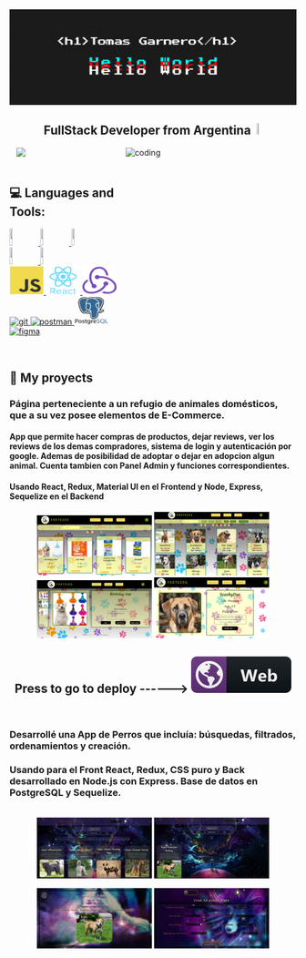 <img src="./assets/Banner.png">

<h2 align="center">
    FullStack Developer from Argentina 
    <img src="https://user-images.githubusercontent.com/66394285/192325771-fd7c576f-5a3b-4f36-bce3-69c3d9b60ed4.gif" width="3%" height="3%">
</h2>

&nbsp;&nbsp;
[![](https://visitcount.itsvg.in/api?id=Tomas-Garnero&label=Profile%20Views&color=6&icon=0&pretty=true)](https://visitcount.itsvg.in)
<img align="right" alt="coding" width="300px" height="300px" src="https://codersboot.com/wp-content/uploads/2022/01/39998-web-development.gif" />
<br />
<br />
## 💻 Languages and Tools:

<p align="left"> 
    <a href="https://www.w3.org/html/" target="_blank" rel="noreferrer"> 
        <img width="10%" height="30px" src="https://img.shields.io/badge/html5-%23E34F26.svg?style=for-the-badge&logo=html5&logoColor=white" />
    </a>
    <a href="https://www.w3schools.com/css/" target="_blank" rel="noreferrer">
        <img width="10%" height="30px" src="https://img.shields.io/badge/css3-%231572B6.svg?style=for-the-badge&logo=css3&logoColor=white" />
    </a>
    <a href="https://nodejs.org" target="_blank" rel="noreferrer">
        <img width="10%" height="30px"  src="https://img.shields.io/badge/node.js-6DA55F?style=for-the-badge&logo=node.js&logoColor=white" />
    </a>
    <a href="https://expressjs.com" target="_blank" rel="noreferrer">
        <img width="10%" height="30px"  src="https://img.shields.io/badge/express.js-%23404d59.svg?style=for-the-badge&logo=express&logoColor=%2361DAFB" />
    </a>
    <a href="https://www.mysql.com/" target="_blank" rel="noreferrer">
        <img width="10%" height="30px" src="https://img.shields.io/badge/mysql-%2300f.svg?style=for-the-badge&logo=mysql&logoColor=white" />
    </a> 
    <br />
    <a href="https://developer.mozilla.org/en-US/docs/Web/JavaScript" target="_blank" rel="noreferrer"> 
        <img src="https://raw.githubusercontent.com/devicons/devicon/master/icons/javascript/javascript-original.svg" alt="javascript" width="60" height="50" />           </a> 
    <a href="https://reactjs.org/" target="_blank" rel="noreferrer"> 
        <img src="https://raw.githubusercontent.com/devicons/devicon/master/icons/react/react-original-wordmark.svg" alt="react" width="60" height="50" /> 
    </a> 
    <a href="https://redux.js.org" target="_blank" rel="noreferrer"> 
        <img src="https://raw.githubusercontent.com/devicons/devicon/master/icons/redux/redux-original.svg" alt="redux" width="60" height="50" /> 
    </a> 
    <a href="https://git-scm.com/" target="_blank" rel="noreferrer"> 
        <img src="https://www.vectorlogo.zone/logos/git-scm/git-scm-icon.svg" alt="git" width="60" height="50" /> 
    </a> 
    <a href="https://postman.com" target="_blank" rel="noreferrer"> 
        <img src="https://www.vectorlogo.zone/logos/getpostman/getpostman-icon.svg" alt="postman" width="50" height="50" /> 
    </a>
    <a href="https://www.postgresql.org" target="_blank" rel="noreferrer"> 
        <img src="https://raw.githubusercontent.com/devicons/devicon/master/icons/postgresql/postgresql-original-wordmark.svg" alt="postgresql" width="60"                      height="50" /> 
    </a> 
    <a href="https://www.figma.com/" target="_blank" rel="noreferrer"> 
        <img src="https://www.vectorlogo.zone/logos/figma/figma-icon.svg" alt="figma" width="60" height="50" /> 
    </a>
</p>

&nbsp;

## :pushpin: My proyects

### Página perteneciente a un refugio de animales domésticos, que a su vez posee elementos de E-Commerce. 
#### App que permite hacer compras de productos, dejar reviews, ver los reviews de los demas compradores, sistema de login y autenticación por google. Ademas de posibilidad de adoptar o dejar en adopcion algun animal. Cuenta tambien con Panel Admin y funciones correspondientes.
#### Usando React, Redux, Material UI en el Frontend  y Node, Express, Sequelize en el Backend
<center>
    <p>
        <a><img src="./assets/Img1FeetSies.png" width="40%"></a>
        <a><img src="./assets/Img2FeetSies.png" width="40%"></a>
        <a><img src="./assets/Img3FeetSies.png" width="40%"></a>
        <a><img src="./assets/Img4FeetSies.png" width="40%"></a>
    </p> 
</center>
<center>
    <h2 align="center">
        Press to go to deploy ------>
        <a align="center" href="https://e-comics.vercel.app/">
            <img src="https://github.com/MikeCodesDotNET/ColoredBadges/raw/master/svg/dev/misc/web.svg" />
        </a>
    </h2>
</center>

&nbsp; 

### Desarrollé una App de Perros que incluía: búsquedas, filtrados, ordenamientos y creación.
### Usando para el Front React, Redux, CSS puro y Back desarrollado en Node.js con Express. Base de datos en PostgreSQL y Sequelize.
<br/>
<center>
    <div>
        <a><img src="./assets/Img1Dogs.png" width="40%"></a>
        <a><img src="./assets/Img2Dogs.png" width="40%"></a>
    </div>
    <p>
        <a><img src="./assets/Img3Dogs.png" width="40%"></a>
        <a><img src="./assets/Img4Dogs.png" width="40%"></a>
    </p>
</center>

&nbsp;


